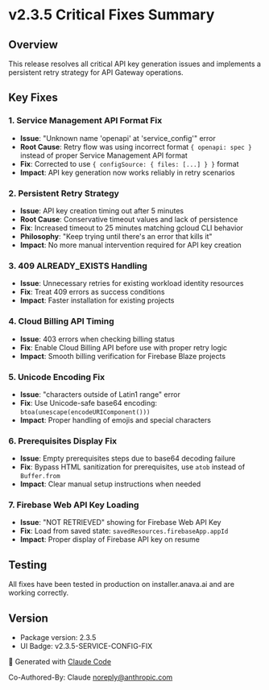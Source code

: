 # v2.3.5 Critical Fixes Summary

## Overview
This release resolves all critical API key generation issues and implements a persistent retry strategy for API Gateway operations.

## Key Fixes

### 1. Service Management API Format Fix
- **Issue**: "Unknown name 'openapi' at 'service_config'" error
- **Root Cause**: Retry flow was using incorrect format `{ openapi: spec }` instead of proper Service Management API format
- **Fix**: Corrected to use `{ configSource: { files: [...] } }` format
- **Impact**: API key generation now works reliably in retry scenarios

### 2. Persistent Retry Strategy  
- **Issue**: API key creation timing out after 5 minutes
- **Root Cause**: Conservative timeout values and lack of persistence
- **Fix**: Increased timeout to 25 minutes matching gcloud CLI behavior
- **Philosophy**: "Keep trying until there's an error that kills it"
- **Impact**: No more manual intervention required for API key creation

### 3. 409 ALREADY_EXISTS Handling
- **Issue**: Unnecessary retries for existing workload identity resources
- **Fix**: Treat 409 errors as success conditions
- **Impact**: Faster installation for existing projects

### 4. Cloud Billing API Timing
- **Issue**: 403 errors when checking billing status
- **Fix**: Enable Cloud Billing API before use with proper retry logic
- **Impact**: Smooth billing verification for Firebase Blaze projects

### 5. Unicode Encoding Fix
- **Issue**: "characters outside of Latin1 range" error
- **Fix**: Use Unicode-safe base64 encoding: `btoa(unescape(encodeURIComponent()))`
- **Impact**: Proper handling of emojis and special characters

### 6. Prerequisites Display Fix
- **Issue**: Empty prerequisites steps due to base64 decoding failure
- **Fix**: Bypass HTML sanitization for prerequisites, use `atob` instead of `Buffer.from`
- **Impact**: Clear manual setup instructions when needed

### 7. Firebase Web API Key Loading
- **Issue**: "NOT RETRIEVED" showing for Firebase Web API Key
- **Fix**: Load from saved state: `savedResources.firebaseApp.appId`
- **Impact**: Proper display of Firebase API key on resume

## Testing
All fixes have been tested in production on installer.anava.ai and are working correctly.

## Version
- Package version: 2.3.5
- UI Badge: v2.3.5-SERVICE-CONFIG-FIX

🤖 Generated with [Claude Code](https://claude.ai/code)

Co-Authored-By: Claude <noreply@anthropic.com>